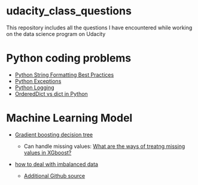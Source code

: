 # udacity_class_questions
This repository includes all the questions I have encountered while working on the data science program on Udacity

# Python coding problems
* [Python String Formatting Best Practices](https://realpython.com/python-string-formatting/)
* [Python Exceptions](https://realpython.com/python-exceptions/)
* [Python Logging](https://realpython.com/python-logging-source-code/#package-architecture-loggings-mro)
* [OrderedDict vs dict in Python](https://realpython.com/python-ordereddict/)

# **Machine Learning Model**
* [Gradient boosting decision tree](https://xgboost.readthedocs.io/en/latest/)
  * Can handle missing values: [What are the ways of treatng missing values in XGboost?](https://github.com/dmlc/xgboost/issues/21)

* [how to deal with imbalanced data](https://imbalanced-learn.org/stable/user_guide.html) 
  * [Additional Github source](https://github.com/scikit-learn-contrib/imbalanced-learn)
